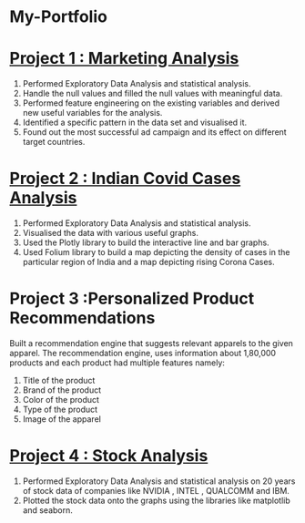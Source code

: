 # My-Portfolio

# [Project 1 : Marketing Analysis](https://github.com/Abhinav310/Marketing-Analysis)

1. Performed Exploratory Data Analysis and statistical analysis. 
2. Handle the null values and filled the null values with meaningful data. 
3. Performed feature engineering on the existing variables and derived new useful variables for the analysis. 
4. Identified a specific pattern in the data set and visualised it. 
5. Found out the most successful ad campaign and its effect on different target countries. 

# [Project 2 : Indian Covid Cases Analysis](https://github.com/Abhinav310/Indian-Covid-Cases-Analysis/blob/main/India%20COVID-19%20Data%20Analysis.ipynb)

1. Performed Exploratory Data Analysis and statistical analysis. 
2. Visualised the data with various useful graphs. 
3. Used the Plotly library to build the interactive line and bar graphs. 
4. Used Folium library to build a map depicting the density of cases in the particular region of India and a map depicting rising Corona Cases. 

# Project 3 :Personalized Product Recommendations

Built a recommendation engine that suggests relevant apparels to the given apparel.
The recommendation engine, uses information about 1,80,000 products and each product had multiple features namely:

1. Title of the product
2. Brand of the product
3. Color of the product
4. Type of the product
5. Image of the apparel

# [Project 4 : Stock Analysis](https://github.com/Abhinav310/Stock-Data-Analysis)

1. Performed Exploratory Data Analysis and statistical analysis on 20 years of stock data of companies like NVIDIA , INTEL , QUALCOMM and IBM.
2. Plotted the stock data onto the graphs using the libraries like matplotlib and seaborn.
